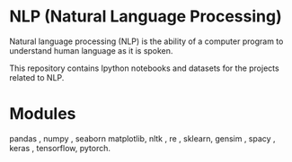 # NLP (Natural Language Processing)

Natural language processing (NLP) is the ability of a computer program to understand human language as it is spoken.<br>

This repository contains Ipython notebooks and datasets for the projects related to NLP.

# Modules

pandas , numpy , seaborn matplotlib, nltk , re , sklearn, gensim , spacy , keras , tensorflow, pytorch.
